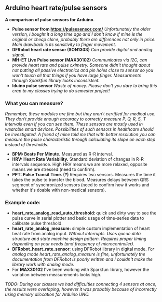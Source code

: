 ## Arduino heart rate/pulse sensors
**A comparison of pulse sensors for Arduino.**
- **Pulse sensor from https://pulsesensor.com/** *Unfortunately the older version, I bought it a long time ago and I don't know if mine is the original or cheap clone, probably there are differences not only in price. Main drawback is its sensitivity to finger movement.*
- **DFRobot heart rate sensor (SON1303)** *Can provide digital and analog signal.*
- **MH-ET Live Pulse sensor (MAX30102)** *Communicates via I2C, can provide heart rate and pulse oximetry. Someone didn't thought about not putting all passive electronics and pin holes close to sensor so you won't touch all that things if you have large finger. Measurments through Sparkfun library looks inconsistent.*
- **Iduino pulse sensor** *Waste of money. Please don't you dare to bring this crap to my classes trying to do semester project!*

### What you can measure?
*Remember, these modules are fine but they aren't certified for medical use. They don't provide enough accuracy to correctly measure P, Q, R, S, T intervals even if you can see them. These sensors are mostly used in wearable smart devices. Possibilities of such sensors in healthcare should be investigated. A friend of mine told me that with better resolution you can measure the pulse characteristic through calculating its slope on each step instead of thresholds.*
- **BPM: Beats Per Minute.** Measured as R-R interval.
- **HRV: Heart Rate Variability.** Standard deviation of changes in R-R intervals sequence. High HRV means we are more relaxed, opposite means we are stressed (need to confirm).
- **PPT: Pulse Transit Time. (?)** Requires two sensors. Measures the time it takes the pulse to transfer the blood. Measures delays between QRS segment of synchronized sensors (need to confirm how it works and whether it's doable with non-medical sensors).

### Example code:
- **heart_rate_analog_read_auto_threshold:** quick and dirty way to see the pulse curve in serial plotter and basic usage of time-series data to calibrate pulse threshold.
- **heart_rate_analog_measure:** simple custom implementation of heart beat rate from analog input. *Without interrupts. Uses queue data structure and state machine design pattern. Requires proper timing depending on your needs (and frequency of microcontroller).*
- **DFRobot_heart_rate_sensor:** using DFRobot library in digital mode. *For analog mode heart_rate_analog_measure is fine, unfortunately the documentation from DFRobot is poorly written and I couldn't make the library work with analog mode.*
- For **MAX30102** I've been working with Sparkfun library, however the variation between measurements looks high.

*TODO: During our classes we had difficulties connecting 4 sensors at once, the results were overlaping, however it was probably because of incorrectly using memory allocation for Arduino UNO.*
